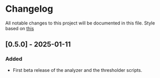 # Changelog

All notable changes to this project will be documented in this file.
Style based on [this](https://raw.githubusercontent.com/markdown-it/markdown-it/refs/heads/master/CHANGELOG.md)


## [0.5.0] - 2025-01-11
### Added
- First beta release of the analyzer and the thresholder scripts.
